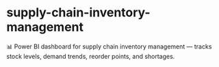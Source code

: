 # supply-chain-inventory-management
📊 Power BI dashboard for supply chain inventory management — tracks stock levels, demand trends, reorder points, and shortages.
